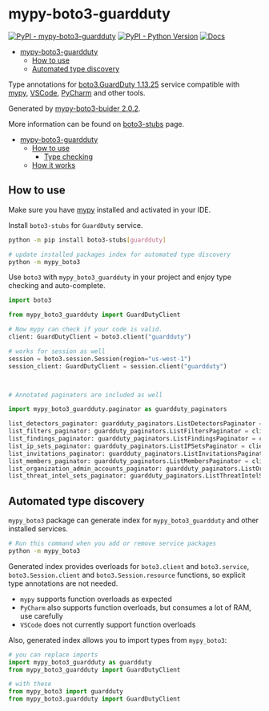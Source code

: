 # mypy-boto3-guardduty

[![PyPI - mypy-boto3-guardduty](https://img.shields.io/pypi/v/mypy-boto3-guardduty.svg?color=blue)](https://pypi.org/project/mypy-boto3-guardduty)
[![PyPI - Python Version](https://img.shields.io/pypi/pyversions/mypy-boto3-guardduty.svg?color=blue)](https://pypi.org/project/mypy-boto3-guardduty)
[![Docs](https://img.shields.io/readthedocs/mypy-boto3-builder.svg?color=blue)](https://mypy-boto3-builder.readthedocs.io/)

- [mypy-boto3-guardduty](#mypy-boto3-guardduty)
  - [How to use](#how-to-use)
  - [Automated type discovery](#automated-type-discovery)


Type annotations for
[boto3.GuardDuty 1.13.25](https://boto3.amazonaws.com/v1/documentation/api/1.13.25/reference/services/guardduty.html#GuardDuty) service
compatible with [mypy](https://github.com/python/mypy), [VSCode](https://code.visualstudio.com/),
[PyCharm](https://www.jetbrains.com/pycharm/) and other tools.

Generated by [mypy-boto3-buider 2.0.2](https://github.com/vemel/mypy_boto3_builder).

More information can be found on [boto3-stubs](https://pypi.org/project/boto3-stubs/) page.

- [mypy-boto3-guardduty](#mypy-boto3-guardduty)
  - [How to use](#how-to-use)
    - [Type checking](#type-checking)
  - [How it works](#how-it-works)

## How to use

Make sure you have [mypy](https://github.com/python/mypy) installed and activated in your IDE.

Install `boto3-stubs` for `GuardDuty` service.

```bash
python -m pip install boto3-stubs[guardduty]

# update installed packages index for automated type discovery
python -m mypy_boto3
```

Use `boto3` with `mypy_boto3_guardduty` in your project and enjoy type checking and auto-complete.

```python
import boto3

from mypy_boto3_guardduty import GuardDutyClient

# Now mypy can check if your code is valid.
client: GuardDutyClient = boto3.client("guardduty")

# works for session as well
session = boto3.session.Session(region="us-west-1")
session_client: GuardDutyClient = session.client("guardduty")



# Annotated paginators are included as well

import mypy_boto3_guardduty.paginator as guardduty_paginators

list_detectors_paginator: guardduty_paginators.ListDetectorsPaginator = client.get_paginator("list_detectors")
list_filters_paginator: guardduty_paginators.ListFiltersPaginator = client.get_paginator("list_filters")
list_findings_paginator: guardduty_paginators.ListFindingsPaginator = client.get_paginator("list_findings")
list_ip_sets_paginator: guardduty_paginators.ListIPSetsPaginator = client.get_paginator("list_ip_sets")
list_invitations_paginator: guardduty_paginators.ListInvitationsPaginator = client.get_paginator("list_invitations")
list_members_paginator: guardduty_paginators.ListMembersPaginator = client.get_paginator("list_members")
list_organization_admin_accounts_paginator: guardduty_paginators.ListOrganizationAdminAccountsPaginator = client.get_paginator("list_organization_admin_accounts")
list_threat_intel_sets_paginator: guardduty_paginators.ListThreatIntelSetsPaginator = client.get_paginator("list_threat_intel_sets")
```

## Automated type discovery

`mypy_boto3` package can generate index for `mypy_boto3_guardduty` and other installed services.

```bash
# Run this command when you add or remove service packages
python -m mypy_boto3
```

Generated index provides overloads for `boto3.client` and `boto3.service`,
`boto3.Session.client` and `boto3.Session.resource` functions,
so explicit type annotations are not needed.

- `mypy` supports function overloads as expected
- `PyCharm` also supports function overloads, but consumes a lot of RAM, use carefully
- `VSCode` does not currently support function overloads

Also, generated index allows you to import types from `mypy_boto3`:

```python
# you can replace imports
import mypy_boto3_guardduty as guardduty
from mypy_boto3_guardduty import GuardDutyClient

# with these
from mypy_boto3 import guardduty
from mypy_boto3.guardduty import GuardDutyClient
```